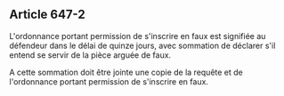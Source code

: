 Article 647-2
----
L'ordonnance portant permission de s'inscrire en faux est signifiée au défendeur
dans le délai de quinze jours, avec sommation de déclarer s'il entend se servir
de la pièce arguée de faux.

A cette sommation doit être jointe une copie de la requête et de l'ordonnance
portant permission de s'inscrire en faux.

